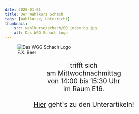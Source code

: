 ```yaml
---
date: 2020-01-01
title: Der Wahlkurs Schach
tags: [Wahlkurse, Unterricht]
thumbnail: 
    src: wahlkurse/schach/00_index_bg.jpg
    alt: Das WGG Schach Logo
---
```


<div>
    <figure>
        <img src="images/wahlkurse/schach/00_index_bg.jpg" alt="Das WGG Schach Logo">
        <figcaption>F.X. Beer</figcaption>
    </figure>
    <p style="text-align:center;font-size:150%">
        trifft sich <br />
        am Mittwochnachmittag <br />
        von 14:00 bis 15:30 Uhr <br />
        im Raum E16.<br /><br />
        <a href="/tag/Schach">Hier</a> geht's zu den Unterartikeln!
    </p>
</div>

<!--
<a href="/wahlkurse/schach/erfolge">Erfolge</a><br />
<a href="/wahlkurse/schach/links">Links zum Schach</a><br />
<a href="/wahlkurse/schach/weisheiten">Schachweisheiten</a><br />
<a href="/wahlkurse/schach/warum">Warum Schach?</a><br />
<a href="/wahlkurse/schach/ehrung-19">Schachehrung 2019</a><br />
<a href="/wahlkurse/schach/bayerische-meisterschaften-19">Bayerische Schachmeisterschaften 2019</a><br />
<a href="/wahlkurse/schach/nikolausturnier-17">Nikolausturnier 2017</a><br />
<a href="/wahlkurse/schach/meisterschaften-17">Schachmeisterschaften 2017</a><br />
<a href="/wahlkurse/schach/plakatwettbewerb-15">Plakatwettbewerb 2015</a><br />
<a href="/wahlkurse/schach/bayerische-meisterschaften-15">Bayerische Meisterschaften 2015</a><br />
<a href="/wahlkurse/schach/jahresbericht-15">Jahresbericht 2015</a><br />
<a href="/wahlkurse/schach/schachlehrer">Bayerischer Schachlehrer</a><br />
<a href="/wahlkurse/schach/bayerische-meisterschaften-14">Bayerische Meisterschaften 2014</a><br />
<a href="/wahlkurse/schach/oberpfalzmeisterschaften-14">Oberpfalzmeisterschaften 2014</a><br />
<a href="/wahlkurse/schach/jahresbericht-14">Jahresbericht 2014</a><br />
<a href="/wahlkurse/schach/oberpfalzmeisterschaften-13">Oberpfalzmeisterschaften 2013</a><br />
<a href="/wahlkurse/schach/jahresbericht-13">Jahresbericht 2013</a><br />
-->
